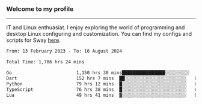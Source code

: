 ### Welcome to my profile

---

IT and Linux enthuasiat. I enjoy exploring the world of programming and desktop Linux configuring and customization. You can find my configs and scripts for Sway [here](https://github.com/uroborosq/mess-of-linux-configurations).

<!-- <div display="block">
 	<img align="left" width="48%" alt="isocalendar" src=".github/metrics/isocalendar_metrics.svg" />
	<img align="center" width="48%" alt="contributions" src=".github/metrics/contributions_metrics.svg" />
	<img align="center" alt="languages" src=".github/metrics/languages_metrics.svg" />
</div> -->

<!-- ![](https://komarev.com/ghpvc/?username=uroborosq&color=success&style=flat-square) -->
<!-- [](https://img.shields.io/github/last-commit/uroborosq/uroborosq?label=Profile%20updated&style=flat-square) -->

<!--START_SECTION:waka-->

```txt
From: 13 February 2023 - To: 16 August 2024

Total Time: 1,786 hrs 24 mins

Go                        1,150 hrs 30 mins████████████████░░░░░░░░░   63.70 %
Dart                      152 hrs 7 mins  ██░░░░░░░░░░░░░░░░░░░░░░░   08.42 %
Python                    79 hrs 12 mins  █░░░░░░░░░░░░░░░░░░░░░░░░   04.38 %
TypeScript                76 hrs 38 mins  █░░░░░░░░░░░░░░░░░░░░░░░░   04.24 %
Lua                       49 hrs 41 mins  ▓░░░░░░░░░░░░░░░░░░░░░░░░   02.75 %
```

<!--END_SECTION:waka-->
